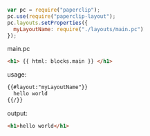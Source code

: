 ```javascript
var pc = require("paperclip");
pc.use(require("paperclip-layout");
pc.layouts.setProperties({
  myLayoutName: require("./layouts/main.pc")
});
```

main.pc

```html
<h1> {{ html: blocks.main }} </h1>
```

usage:

```html
{{#layout:"myLayoutName"}}
  hello world
{{/}}
```

output:

```html
<h1>hello world</h1>
```
